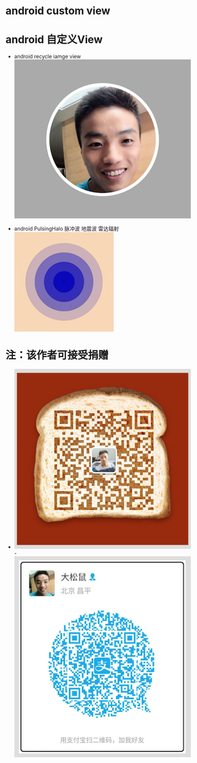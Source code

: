 # android custom view
# android 自定义View

 - android recycle iamge view
![](image/738536A64C2D.png)

 - android PulsingHalo 脉冲波 地震波 雷达辐射
![](image/halo.gif)

# 注：该作者可接受捐赠
 - ![微信](image/wechat.png) - ![支付宝](image/alipay.png)

